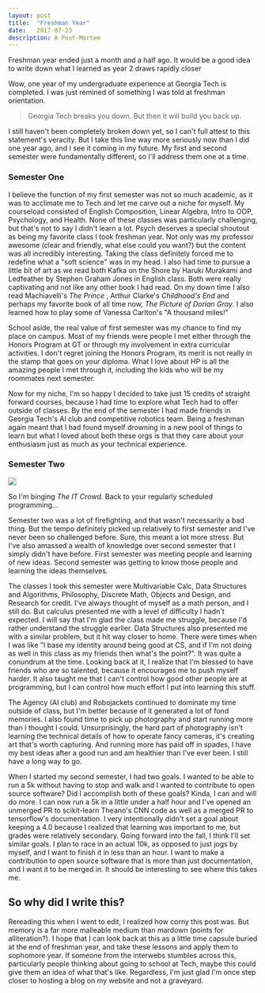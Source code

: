 ```yaml
---
layout: post
title:  "Freshman Year"
date:   2017-07-23
description: A Post-Mortem
---
```


<p class="intro"><span class="dropcap">F</span>reshman year ended just a month and a half ago. It would be a good idea to write down what I learned as year 2 draws rapidly closer</p>

Wow, one year of my undergraduate experience at Georgia Tech is completed. I was just remined of something I was told at freshman orientation.

<blockquote>Georgia Tech breaks you down. But then it will build you back up.</blockquote>

I still haven't been completely broken down yet, so I can't full attest to this statement's veracity. But I take this line way more seriously now than I did one year ago, and I see it coming in my future. My first and second semester were fundamentally different, so I'll address them one at a time.

### Semester One ###
I believe the function of my first semester was not so much academic, as it was to acclimate me to Tech and let me carve out a niche for myself. My courseload consisted of English Composition, Linear Algebra, Intro to OOP, Psychology, and Health. None of these classes was particularly challenging, but that's not to say I didn't learn a lot. Psych deserves a special shoutout as being my favorite class I took freshman year. Not only was my professor awesome (clear and friendly, what else could you want?) but the content was all incredibly interesting. Taking the class definitely forced me to redefine what a "soft science" was in my head. I also had time to pursue a little bit of art as we read both Kafka on the Shore by Haruki Murakami and Ledfeather by Stephen Graham Jones in English class. Both were really captivating and not like any other book I had read. On my down time I also read Machiavelli's <i> The Prince </i>, Arthur Clarke's <i>Childhood's End</i> and perhaps my favorite book of all time now, <i>The Picture of Dorian Gray</i>. I also learned how to play some of Vanessa Carlton's "A thousand miles!"

School aside, the real value of first semester was my chance to find my place on campus. Most of my friends were people I met either through the Honors Program at GT or through my involvement in extra curricular activities. I don't regret joining the Honors Program, its merit is not really in the stamp that goes on your diploma. What I love about HP is all the amazing people I met through it, including the kids who will be my roommates next semester. 

Now for my niche, I'm so happy I decided to take just 15 credits of straight forward courses, because I had time to explore what Tech had to offer outside of classes. By the end of the semester I had made friends in Georgia Tech's AI club and competitive robotics team. Being a freshman again meant that I had found myself drowning in a new pool of things to learn but what I loved about both these orgs is that they care about your enthusiasm just as much as your technical experience. 

### Semester Two ###
<img src="https://s-media-cache-ak0.pinimg.com/originals/b4/c7/df/b4c7dffc53f77d7002c626a376b2bcb2.jpg">

So I'm binging <i>The IT Crowd</i>. Back to your regularly scheduled programming...

Semester two was a lot of firefighting, and that wasn't necessarily a bad thing. But the tempo definitely picked up relatively to first semester and I've never been so challenged before. Sure, this meant a lot more stress. But I've also amassed a wealth of knowledge over second semester that I simply didn't have before. First semester was meeting people and learning of new ideas. Second semester was getting to know those people and learning the ideas themselves.

The classes I took this semester were Multivariable Calc, Data Structures and Algorithms, Philosophy, Discrete Math, Objects and Design, and Research for credit. I've always thought of myself as a math person, and I still do. But calculus presented me with a level of difficulty I hadn't expected. I will say that I'm glad the class made me struggle, because I'd rather understand the struggle earlier. Data Structures also presented me with a similar problem, but it hit way closer to home. There were times when I was like "I base my identity around being good at CS, and if I'm not doing as well in this class as my friends then what's the point?". It was quite a conundrum at the time. Looking back at it, I realize that I'm blessed to have friends who are so talented, because it encourages me to push myself harder. It also taught me that I can't control how good other people are at programming, but I can control how much effort I put into learning this stuff. 

The Agency (AI club) and Robojackets continued to dominate my time outside of class, but I'm better because of it generated a lot of fond memories. I also found time to pick up photography and start running more than I thought I could. Unsurprisingly, the hard part of photography isn't learning the technical details of how to operate fancy cameras, it's creating art that's worth capturing. And running more has paid off in spades, I have my best ideas after a good run and am healthier than I've ever been. I still have a long way to go. 

When I started my second semester, I had two goals. I wanted to be able to run a 5k without having to stop and walk and I wanted to contribute to open source software? Did I accomplish both of these goals? Kinda, I can and will do more. I can now run a 5k in a little under a half hour and I've opened an unmerged PR to scikit-learn Theano's CNN code as well as a merged PR to tensorflow's documentation. I very intentionally didn't set a goal about keeping a 4.0 because I realized that learning was important to me, but grades were relatively secondary. Going forward into the fall, I think I'll set similar goals. I plan to race in an actual 10k, as opposed to just jogs by myself, and I want to finish it in less than an hour. I want to make a contribution to open source software that is more than just documentation, and I want it to be merged in. It should be interesting to see where this takes me.

## So why did I write this? ## 
Rereading this when I went to edit, I realized how corny this post was. But memory is a far more malleable medium than mardown (points for alliteration?). I hope that I can look back at this as a little time capsule buried at the end of freshman year, and take these lessons and apply them to sophomore year. If someone from the interwebs stumbles across this, particularly people thinking about going to school at Tech, maybe this could give them an idea of what that's like. Regardless, I'm just glad I'm once step closer to hosting a blog on my website and not a graveyard.
